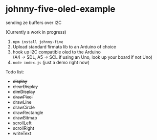 johnny-five-oled-example
========================

sending ze buffers over I2C

(Currently a work in progress)

1. `npm install johnny-five`
2. Upload standard firmata lib to an Arduino of choice
3. hook up I2C compatible oled to the Arduino  
(A4 -> SDL, A5 -> SCL if using an Uno, look up your board if not Uno)
4. `node index.js` (just a demo right now)

Todo list:
+ ~~display~~
+ ~~clearDisplay~~
+ ~~dimDisplay~~
+ ~~drawPixel~~
+ drawLine
+ drawCircle
+ drawRectangle
+ drawBitmap
+ scrollLeft
+ scrollRight
+ writeText